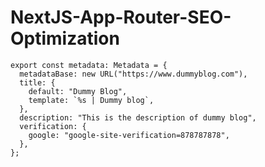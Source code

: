 # NextJS-App-Router-SEO-Optimization

```javascrip
export const metadata: Metadata = {
  metadataBase: new URL("https://www.dummyblog.com"),
  title: {
    default: "Dummy Blog",
    template: `%s | Dummy blog`,
  },
  description: "This is the description of dummy blog",
  verification: {
    google: "google-site-verification=878787878",
  },
};
```
